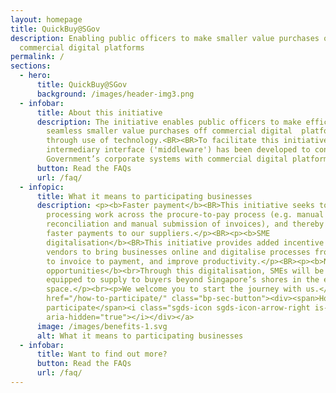 ```yaml
---
layout: homepage
title: QuickBuy@SGov
description: Enabling public officers to make smaller value purchases on
  commercial digital platforms
permalink: /
sections:
  - hero:
      title: QuickBuy@SGov
      background: /images/header-img3.png
  - infobar:
      title: About this initiative
      description: The initiative enables public officers to make efficient and
        seamless smaller value purchases off commercial digital  platforms
        through use of technology.<BR><BR>To facilitate this initiative, an
        intermediary interface ('middleware') has been developed to connect
        Government’s corporate systems with commercial digital platforms.
      button: Read the FAQs
      url: /faq/
  - infopic:
      title: What it means to participating businesses
      description: <p><b>Faster payment</b><BR>This initiative seeks to reduce manual
        processing work across the procure-to-pay process (e.g. manual
        reconciliation and manual submission of invoices), and thereby enabling
        faster payments to our suppliers.</p><BR><p><b>SME
        digitalisation</b><BR>This initiative provides added incentive for SME
        vendors to bring businesses online and digitalise processes from order
        to invoice to payment, and improve productivity.</p><BR><p><b>New
        opportunities</b><br>Through this digitalisation, SMEs will be better
        equipped to supply to buyers beyond Singapore’s shores in the e-commerce
        space.</p><br><p>We welcome you to start the journey with us.</p><BR><a
        href="/how-to-participate/" class="bp-sec-button"><div><span>How to
        participate</span><i class="sgds-icon sgds-icon-arrow-right is-size-4"
        aria-hidden="true"></i></div></a>
      image: /images/benefits-1.svg
      alt: What it means to participating businesses
  - infobar:
      title: Want to find out more?
      button: Read the FAQs
      url: /faq/
---
```

